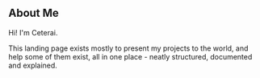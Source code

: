 ## About Me

Hi! I'm Ceterai.

This landing page exists mostly to present my projects to the world, and help some of them exist, all in one place - neatly structured, documented and explained.
